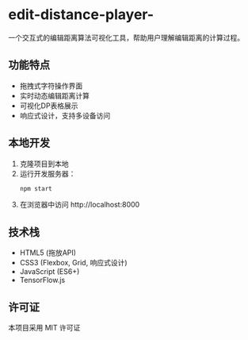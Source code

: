 # edit-distance-player-

一个交互式的编辑距离算法可视化工具，帮助用户理解编辑距离的计算过程。

## 功能特点

- 拖拽式字符操作界面
- 实时动态编辑距离计算
- 可视化DP表格展示
- 响应式设计，支持多设备访问


## 本地开发

1. 克隆项目到本地
2. 运行开发服务器：
   ```bash
   npm start
   ```
3. 在浏览器中访问 http://localhost:8000

## 技术栈

- HTML5 (拖放API)
- CSS3 (Flexbox, Grid, 响应式设计)
- JavaScript (ES6+)
- TensorFlow.js

## 许可证

本项目采用 MIT 许可证
